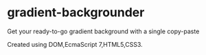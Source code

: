 # gradient-backgrounder
Get your ready-to-go gradient background with a single copy-paste

Created using DOM,EcmaScript 7,HTML5,CSS3.
